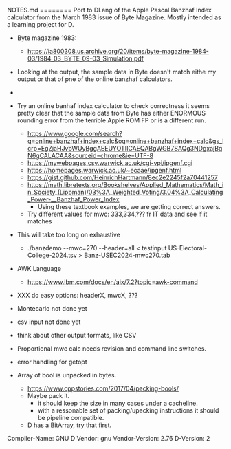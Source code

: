 NOTES.md ======== Port to DLang of the Apple Pascal Banzhaf Index
calculator from the March 1983 issue of Byte Magazine. Mostly
intended as a learning project for D.

- Byte magazine 1983:
	- https://ia800308.us.archive.org/20/items/byte-magazine-1984-03/1984_03_BYTE_09-03_Simulation.pdf
- Looking at the output, the sample data in Byte doesn't match eithe my output or that of pne of the online banzhaf calculators.
- 
- Try an online banhaf index calculator to check correctness it seems pretty clear that the sample data from Byte has either ENORMOUS rounding error from the terrible Apple ROM FP or is a different run.
	- https://www.google.com/search?q=online+banzhaf+index+calc&oq=online+banzhaf+index+calc&gs_lcrp=EgZjaHJvbWUyBggAEEUYOTIICAEQABgWGB7SAQg3NDgxajBqN6gCALACAA&sourceid=chrome&ie=UTF-8
	- https://mywebpages.csv.warwick.ac.uk/cgi-vpi/ipgenf.cgi
	- https://homepages.warwick.ac.uk/~ecaae/ipgenf.html
	- https://gist.github.com/HeinrichHartmann/8ec2e2245f2a70441257
	- https://math.libretexts.org/Bookshelves/Applied_Mathematics/Math_in_Society_(Lippman)/03%3A_Weighted_Voting/3.04%3A_Calculating_Power-__Banzhaf_Power_Index
		- Using these textbook examples, we are getting correct answers.
	- Try different values for mwc: 333,334,??? fr IT data and see if it matches

- This will take too long on exhaustive
	- ./banzdemo --mwc=270 --header=all  < testinput US-Electoral-College-2024.tsv > Banz-USEC2024-mwc270.tab
- AWK Language
	- https://www.ibm.com/docs/en/aix/7.2?topic=awk-command

- XXX do easy options: headerX, mwcX, ???

- Montecarlo not done yet
- csv input not done yet
- think about other output formats, like CSV
- Proportional mwc calc needs revision and command line switches.
- error handling for getopt
- Array of bool is unpacked in bytes.
	- https://www.cppstories.com/2017/04/packing-bools/
	- Maybe pack it.
		- it should keep the size in many cases under a cacheline.
		- with a ressonable set of packing/upacking instructions it should be pipeline compatible.
	- D has a BitArray, try that first.

Compiler-Name: GNU D
Vendor: gnu
Vendor-Version: 2.76
D-Version: 2

